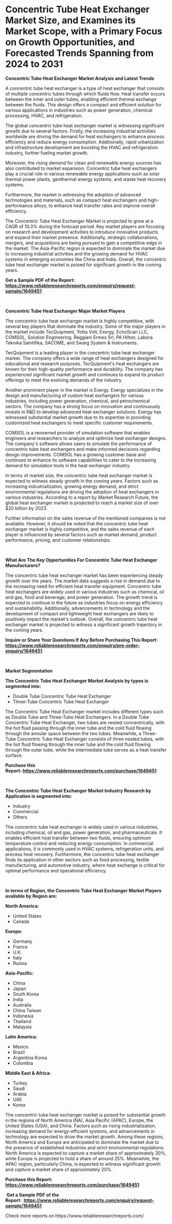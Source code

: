<p><h1>Concentric Tube Heat Exchanger Market Size, and Examines its Market Scope, with a Primary Focus on Growth Opportunities, and Forecasted Trends Spanning from 2024 to 2031</h1></p><p><strong>Concentric Tube Heat Exchanger Market Analysis and Latest Trends</strong></p>
<p><p>A concentric tube heat exchanger is a type of heat exchanger that consists of multiple concentric tubes through which fluids flow. Heat transfer occurs between the inner and outer tubes, enabling efficient thermal exchange between the fluids. This design offers a compact and efficient solution for various applications in industries such as power generation, chemical processing, HVAC, and refrigeration.</p><p>The global concentric tube heat exchanger market is witnessing significant growth due to several factors. Firstly, the increasing industrial activities worldwide are driving the demand for heat exchangers to enhance process efficiency and reduce energy consumption. Additionally, rapid urbanization and infrastructure development are boosting the HVAC and refrigeration industry, further fueling market growth.</p><p>Moreover, the rising demand for clean and renewable energy sources has also contributed to market expansion. Concentric tube heat exchangers play a crucial role in various renewable energy applications such as solar thermal power plants, geothermal energy systems, and waste heat recovery systems.</p><p>Furthermore, the market is witnessing the adoption of advanced technologies and materials, such as compact heat exchangers and high-performance alloys, to enhance heat transfer rates and improve overall efficiency.</p><p>The Concentric Tube Heat Exchanger Market is projected to grow at a CAGR of 10.3% during the forecast period. Key market players are focusing on research and development activities to introduce innovative products and expand their market presence. Additionally, strategic collaborations, mergers, and acquisitions are being pursued to gain a competitive edge in the market. The Asia-Pacific region is expected to dominate the market due to increasing industrial activities and the growing demand for HVAC systems in emerging economies like China and India. Overall, the concentric tube heat exchanger market is poised for significant growth in the coming years.</p></p>
<p><strong>Get a Sample PDF of the Report:&nbsp; <a href="https://www.reliableresearchreports.com/enquiry/request-sample/1649451">https://www.reliableresearchreports.com/enquiry/request-sample/1649451</a></strong></p>
<p>&nbsp;</p>
<p><strong>Concentric Tube Heat Exchanger Major Market Players</strong></p>
<p><p>The concentric tube heat exchanger market is highly competitive, with several key players that dominate the industry. Some of the major players in the market include TecQuipment, Yotta Volt, Exergy, EchoScan LLC, COMSOL, Solution Engineering, Reggiani Ermes Srl, PA Hilton, Labora Teknika Saintifika, SACOME, and Swarg System & Instruments.</p><p>TecQuipment is a leading player in the concentric tube heat exchanger market. The company offers a wide range of heat exchangers designed for educational and research purposes. TecQuipment's heat exchangers are known for their high-quality performance and durability. The company has experienced significant market growth and continues to expand its product offerings to meet the evolving demands of the industry.</p><p>Another prominent player in the market is Exergy. Exergy specializes in the design and manufacturing of custom heat exchangers for various industries, including power generation, chemical, and petrochemical sectors. The company has a strong focus on innovation and continuously invests in R&D to develop advanced heat exchanger solutions. Exergy has witnessed substantial market growth due to its expertise in providing customized heat exchangers to meet specific customer requirements.</p><p>COMSOL is a renowned provider of simulation software that enables engineers and researchers to analyze and optimize heat exchanger designs. The company's software allows users to simulate the performance of concentric tube heat exchangers and make informed decisions regarding design improvements. COMSOL has a growing customer base and continues to enhance its software capabilities to cater to the increasing demand for simulation tools in the heat exchanger industry.</p><p>In terms of market size, the concentric tube heat exchanger market is expected to witness steady growth in the coming years. Factors such as increasing industrialization, growing energy demand, and strict environmental regulations are driving the adoption of heat exchangers in various industries. According to a report by Market Research Future, the global heat exchanger market is projected to reach a market size of over $20 billion by 2023.</p><p>Further information on the sales revenue of the mentioned companies is not available. However, it should be noted that the concentric tube heat exchanger market is highly competitive, and the sales revenue of each player is influenced by several factors such as market demand, product performance, pricing, and customer relationships.</p></p>
<p>&nbsp;</p>
<p><strong>What Are The Key Opportunities For Concentric Tube Heat Exchanger Manufacturers?</strong></p>
<p><p>The concentric tube heat exchanger market has been experiencing steady growth over the years. The market data suggests a rise in demand due to the increasing need for efficient heat transfer equipment. Concentric tube heat exchangers are widely used in various industries such as chemical, oil and gas, food and beverage, and power generation. The growth trend is expected to continue in the future as industries focus on energy efficiency and sustainability. Additionally, advancements in technology and the development of compact and lightweight heat exchangers are likely to positively impact the market's outlook. Overall, the concentric tube heat exchanger market is projected to witness a significant growth trajectory in the coming years.</p></p>
<p><strong>Inquire or Share Your Questions If Any Before Purchasing This Report: <a href="https://www.reliableresearchreports.com/enquiry/pre-order-enquiry/1649451">https://www.reliableresearchreports.com/enquiry/pre-order-enquiry/1649451</a></strong></p>
<p>&nbsp;</p>
<p><strong>Market Segmentation</strong></p>
<p><strong>The Concentric Tube Heat Exchanger Market Analysis by types is segmented into:</strong></p>
<p><ul><li>Double Tube Concentric Tube Heat Exchanger</li><li>Three-Tube Concentric Tube Heat Exchanger</li></ul></p>
<p><p>The Concentric Tube Heat Exchanger market includes different types such as Double Tube and Three-Tube Heat Exchangers. In a Double Tube Concentric Tube Heat Exchanger, two tubes are nested concentrically, with the hot fluid passing through the inner tube and the cold fluid flowing through the annular space between the two tubes. Meanwhile, a Three-Tube Concentric Tube Heat Exchanger consists of three nested tubes, with the hot fluid flowing through the inner tube and the cold fluid flowing through the outer tube, while the intermediate tube serves as a heat transfer surface.</p></p>
<p><strong>Purchase this Report:&nbsp;<a href="https://www.reliableresearchreports.com/purchase/1649451">https://www.reliableresearchreports.com/purchase/1649451</a></strong></p>
<p>&nbsp;</p>
<p><strong>The Concentric Tube Heat Exchanger Market Industry Research by Application is segmented into:</strong></p>
<p><ul><li>Industry</li><li>Commercial</li><li>Others</li></ul></p>
<p><p>The concentric tube heat exchanger is widely used in various industries, including chemical, oil and gas, power generation, and pharmaceuticals. It enables efficient heat transfer between two fluids, ensuring optimum temperature control and reducing energy consumption. In commercial applications, it is commonly used in HVAC systems, refrigeration units, and process heat recovery. Furthermore, the concentric tube heat exchanger finds its application in other sectors such as food processing, textile manufacturing, and automotive industry, where heat exchange is critical for optimal performance and operational efficiency.</p></p>
<p>&nbsp;</p>
<p><strong>In terms of Region, the Concentric Tube Heat Exchanger Market Players available by Region are:</strong></p>
<p>
    <p> <strong> North America: </strong>
        <ul>
            <li>United States</li>
            <li>Canada</li>
        </ul>
        </p> 
    <p> <strong> Europe: </strong>
        <ul>
            <li>Germany</li>
            <li>France</li>
            <li>U.K.</li>
            <li>Italy</li>
            <li>Russia</li>
        </ul>
        </p> 
    <p> <strong> Asia-Pacific: </strong>
        <ul>
            <li>China</li>
            <li>Japan</li>
            <li>South Korea</li>
            <li>India</li>
            <li>Australia</li>
            <li>China Taiwan</li>
            <li>Indonesia</li>
            <li>Thailand</li>
            <li>Malaysia</li>
        </ul>
        </p> 
    <p> <strong> Latin America: </strong>
        <ul>
            <li>Mexico</li>
            <li>Brazil</li>
            <li>Argentina Korea</li>
            <li>Colombia</li>
        </ul>
        </p> 
    <p> <strong> Middle East & Africa: </strong>
        <ul>
            <li>Turkey</li>
            <li>Saudi</li>
            <li>Arabia</li>
            <li>UAE</li>
            <li>Korea</li>
        </ul>
    </p>
    </p>
<p><p>The concentric tube heat exchanger market is poised for substantial growth in the regions of North America (NA), Asia Pacific (APAC), Europe, the United States (USA), and China. Factors such as rising industrialization, increasing demand for energy-efficient systems, and advancements in technology are expected to drive the market growth. Among these regions, North America and Europe are anticipated to dominate the market due to the presence of established industries and strict environmental regulations. North America is expected to capture a market share of approximately 30%, while Europe is projected to hold a share of around 25%. Meanwhile, the APAC region, particularly China, is expected to witness significant growth and capture a market share of approximately 20%.</p></p>
<p><strong>Purchase this Report: <a href="https://www.reliableresearchreports.com/purchase/1649451">https://www.reliableresearchreports.com/purchase/1649451</a></strong></p>
<p>&nbsp;<strong>Get a Sample PDF of the Report:&nbsp;&nbsp;<a href="https://www.reliableresearchreports.com/enquiry/request-sample/1649451">https://www.reliableresearchreports.com/enquiry/request-sample/1649451</a></strong></p>
<p><strong></strong></p>
<p>Check more reports on https://www.reliableresearchreports.com/</p>